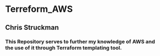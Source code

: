 # Terreform_AWS
## Chris Struckman
### This Repository serves to further my knowledge of AWS and the use of it through Terraform templating tool.
